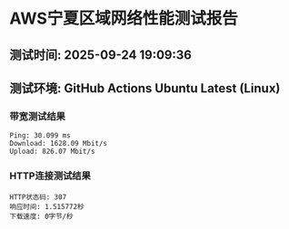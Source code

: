 # AWS宁夏区域网络性能测试报告
## 测试时间: 2025-09-24 19:09:36
## 测试环境: GitHub Actions Ubuntu Latest (Linux)

### 带宽测试结果
```
Ping: 30.099 ms
Download: 1628.09 Mbit/s
Upload: 826.07 Mbit/s
```

### HTTP连接测试结果
```
HTTP状态码: 307
响应时间: 1.515772秒
下载速度: 0字节/秒
```

